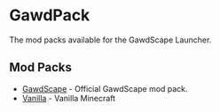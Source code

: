 # GawdPack
The mod packs available for the GawdScape Launcher.

Mod Packs
-
- [GawdScape](https://gawdscape.github.io/GawdPack/GawdScape) - Official GawdScape mod pack.
- [Vanilla](https://gawdscape.github.io/GawdPack/Vanilla) - Vanilla Minecraft
